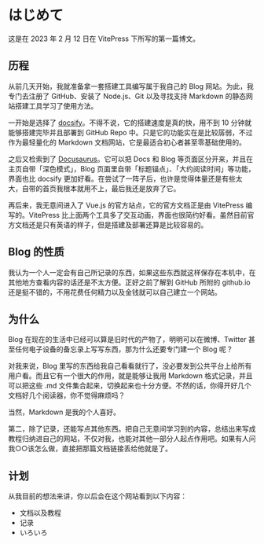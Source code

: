 # はじめて

这是在 2023 年 2 月 12 日在 VitePress 下所写的第一篇博文。

## 历程

从前几天开始，我就准备拿一套搭建工具编写属于我自己的 Blog 网站。为此，我专门去注册了 GitHub、安装了 Node.js、Git 以及寻找支持 Markdown 的静态网站搭建工具学习了使用方法。

一开始是选择了 [docsify](https://docsify.js.org/)。不得不说，它的搭建速度是真的快，用不到 10 分钟就能够搭建完毕并且部署到 GitHub Repo 中。只是它的功能实在是比较孱弱，不过作为最轻量化的 Markdown 文档网站，它是最适合初心者甚至零基础使用的。

之后又检索到了 [Docusaurus](https://docusaurus.io/)。它可以把 Docs 和 Blog 等页面区分开来，并且在主页自带「深色模式」，Blog 页面里自带「标题锚点」、「大约阅读时间」等功能，界面也比 docsify 更加好看。在尝试了一阵子后，也许是觉得体量还是有些太大，自带的首页我根本就用不上，最后我还是放弃了它。

再后来，我无意间进入了 Vue.js 的官方站点，它的官方文档正是由 VitePress 编写的。VitePress 比上面两个工具多了交互动画，界面也很简约好看。虽然目前官方文档还是只有英语的样子，但是搭建及部署还算是比较容易的。

## Blog 的性质

我认为一个人一定会有自己所记录的东西，如果这些东西就这样保存在本机中，在其他地方查看内容的话还是不太方便。正好之前了解到 GitHub 所附的 github.io 还是挺不错的，不用花费任何精力以及金钱就可以自己建立一个网站。

## 为什么

Blog 在现在的生活中已经可以算是旧时代的产物了，明明可以在微博、Twitter 甚至任何电子设备的备忘录上写写东西，那为什么还要专门建一个 Blog 呢？

对我来说，Blog 里写的东西给我自己看看就行了，没必要发到公共平台上给所有用户看。而且它有一个很大的作用，就是能够让我用 Markdown 格式记录，并且可以把这些 .md 文件集合起来，切换起来也十分方便。不然的话，你得开好几个文档好几个阅读器，你不觉得麻烦吗？

当然，Markdown 是我的个人喜好。

第二，除了记录，还能写点其他东西。把自己无意间学习到的内容，总结出来写成教程归纳进自己的网站，不仅对我，也能对其他一部分人起点作用吧。如果有人问我○○该怎么做，直接把那篇文档链接丢给他就是了。

## 计划

从我目前的想法来讲，你以后会在这个网站看到以下内容：

- 文档以及教程
- 记录
- いろいろ